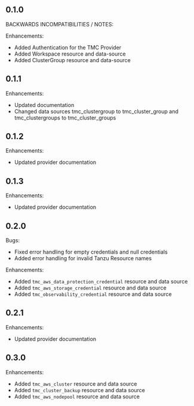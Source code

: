 ## 0.1.0

BACKWARDS INCOMPATIBILITIES / NOTES:

Enhancements:
- Added Authentication for the TMC Provider
- Added Workspace resource and data-source
- Added ClusterGroup resource and data-source

## 0.1.1

Enhancements:
- Updated documentation
- Changed data sources tmc_clustergroup to tmc_cluster_group and tmc_clustergroups to tmc_cluster_groups

## 0.1.2

Enhancements:
- Updated provider documentation

## 0.1.3

Enhancements:
- Updated provider documentation

## 0.2.0

Bugs:
- Fixed error handling for empty credentials and null credentials
- Added error handling for invalid Tanzu Resource names

Enhancements:
- Added `tmc_aws_data_protection_credential` resource and data source
- Added `tmc_aws_storage_credential` resource and data source
- Added `tmc_observability_credential` resource and data source

## 0.2.1

Enhancements:
- Updated provider documentation

## 0.3.0

Enhancements:
- Added `tmc_aws_cluster` resource and data source
- Added `tmc_cluster_backup` resource and data source
- Added `tmc_aws_nodepool` resource and data source